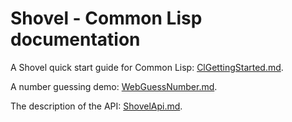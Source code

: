 <!-- -*- markdown -*- -->

# Shovel - Common Lisp documentation

A Shovel quick start guide for Common Lisp:
[ClGettingStarted.md](GettingStarted.md).

A number guessing demo: [WebGuessNumber.md](WebGuessNumber.md).

The description of the API: [ShovelApi.md](ShovelApi.md).

